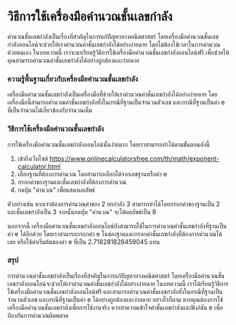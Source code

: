 วิธีการใช้เครื่องมือคำนวณชั้นเลขกำลัง
=====================================

คำนวณชั้นเลขกำลังเป็นเรื่องที่สำคัญในการแก้ปัญหาทางคณิตศาสตร์ โดยเครื่องมือคำนวณชั้นเลขกำลังออนไลน์จะช่วยให้เราคำนวณค่าชั้นเลขกำลังได้อย่างง่ายดาย โดยไม่ต้องใช้เวลาในการคำนวณด้วยตนเอง ในบทความนี้ เราจะมาเรียนรู้วิธีการใช้เครื่องมือคำนวณชั้นเลขกำลังออนไลน์ฟรี เพื่อช่วยให้คุณสามารถคำนวณค่าชั้นเลขกำลังได้อย่างถูกต้องและง่ายดาย

### ความรู้พื้นฐานเกี่ยวกับเครื่องมือคำนวณชั้นเลขกำลัง

เครื่องมือคำนวณชั้นเลขกำลังเป็นเครื่องมือที่ช่วยให้เราคำนวณค่าชั้นเลขกำลังได้อย่างง่ายดาย โดยเครื่องมือนี้สามารถคำนวณค่าชั้นเลขกำลังทั้งในกรณีที่ฐานเป็นจำนวนตัวเลข และกรณีที่ฐานเป็นค่า e ที่เป็นจำนวนไม่เกี่ยวข้องกับจำนวนเต็ม

### วิธีการใช้เครื่องมือคำนวณชั้นเลขกำลัง

การใช้เครื่องมือคำนวณชั้นเลขกำลังออนไลน์นั้นง่ายมาก โดยเราสามารถทำได้ตามขั้นตอนดังนี้

1. เข้าถึงเว็บไซต์ <https://www.onlinecalculatorsfree.com/th/math/exponent-calculator.html>
2. เลือกฐานที่ต้องการคำนวณ โดยสามารถเลือกได้จากเลขฐานหรือค่า e
3. กรอกค่าของฐานและชั้นเลขกำลังที่ต้องการคำนวณ
4. กดปุ่ม "คำนวณ" เพื่อแสดงผลลัพธ์

ตัวอย่างเช่น หากเราต้องการคำนวณค่าของ 2 ยกกำลัง 3 สามารถทำได้โดยกรอกค่าของฐานเป็น 2 และชั้นเลขกำลังเป็น 3 จากนั้นกดปุ่ม "คำนวณ" จะได้ผลลัพธ์เป็น 8

นอกจากนี้ เครื่องมือคำนวณชั้นเลขกำลังออนไลน์ยังสามารถใช้ในการคำนวณค่าชั้นเลขกำลังที่ฐานเป็นค่า e ได้อีกด้วย โดยเราสามารถกรอกค่า e ในช่องฐานและกรอกค่าชั้นเลขกำลังที่ต้องการคำนวณได้เลย หรือใช้ค่าเริ่มต้นของค่า e ที่เป็น 2.718281828459045 แทน

### สรุป

การคำนวณค่าชั้นเลขกำลังเป็นเรื่องที่สำคัญในการแก้ปัญหาทางคณิตศาสตร์ โดยเครื่องมือคำนวณชั้นเลขกำลังออนไลน์จะช่วยให้เราคำนวณค่าชั้นเลขกำลังได้อย่างง่ายดาย ในบทความนี้ เราได้เรียนรู้วิธีการใช้เครื่องมือคำนวณชั้นเลขกำลังออนไลน์ฟรี และสามารถคำนวณค่าชั้นเลขกำลังทั้งในกรณีที่ฐานเป็นจำนวนตัวเลข และกรณีที่ฐานเป็นค่า e ได้อย่างถูกต้องและง่ายดาย อย่างไรก็ตาม หากคุณต้องการใช้เครื่องมือคำนวณชั้นเลขกำลังเพื่อการใช้งานจริง ควรทำความเข้าใจค่าชั้นเลขกำลังและฟังก์ชัน e เพื่อป้องกันการคำนวณผิดพลาด